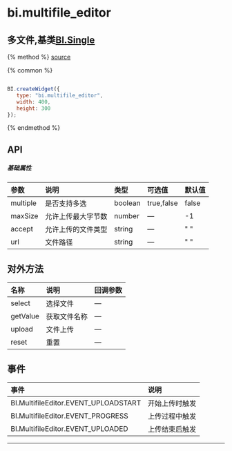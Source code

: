 # bi.multifile_editor

## 多文件,基类[BI.Single](/core/single.md)

{% method %}
[source](https://jsfiddle.net/fineui/25r3r5fq/)

{% common %}
```javascript

BI.createWidget({
   type: "bi.multifile_editor",
   width: 400,
   height: 300
});


```

{% endmethod %}

## API
##### 基础属性
| 参数    | 说明           | 类型  | 可选值 | 默认值
| :------ |:-------------  | :-----| :----|:----
| multiple | 是否支持多选 | boolean | true,false| false |
| maxSize | 允许上传最大字节数 | number |— | -1 |
| accept | 允许上传的文件类型 | string | —| " "|
| url | 文件路径 | string | —| " "|



## 对外方法
| 名称     | 说明                           |  回调参数     
| :------ |:-------------                  | :-----   
| select | 选择文件 | —|
| getValue | 获取文件名称 | —|
| upload | 文件上传| —|
| reset | 重置| —|

## 事件
| 事件     | 说明                |
| :------ |:------------- |
|BI.MultifileEditor.EVENT_UPLOADSTART | 开始上传时触发   |
|BI.MultifileEditor.EVENT_PROGRESS |  上传过程中触发          |
|BI.MultifileEditor.EVENT_UPLOADED |  上传结束后触发   |


---


